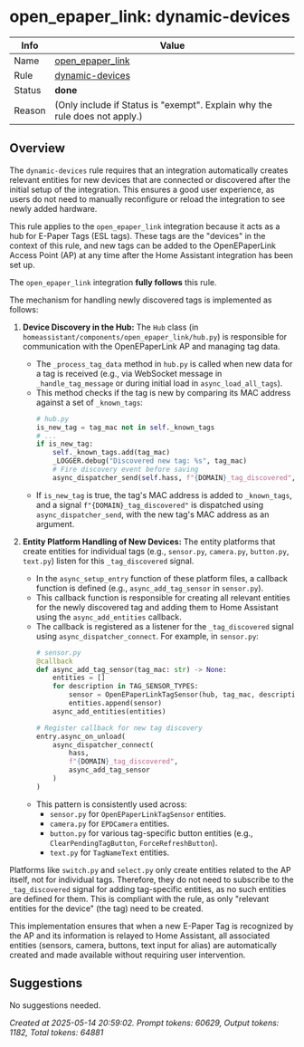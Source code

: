 # open_epaper_link: dynamic-devices

| Info   | Value                                                                    |
|--------|--------------------------------------------------------------------------|
| Name   | [open_epaper_link](https://www.home-assistant.io/integrations/open_epaper_link/) |
| Rule   | [dynamic-devices](https://developers.home-assistant.io/docs/core/integration-quality-scale/rules/dynamic-devices)                                                     |
| Status | **done**                                                                 |
| Reason | (Only include if Status is "exempt". Explain why the rule does not apply.) |

## Overview

The `dynamic-devices` rule requires that an integration automatically creates relevant entities for new devices that are connected or discovered after the initial setup of the integration. This ensures a good user experience, as users do not need to manually reconfigure or reload the integration to see newly added hardware.

This rule applies to the `open_epaper_link` integration because it acts as a hub for E-Paper Tags (ESL tags). These tags are the "devices" in the context of this rule, and new tags can be added to the OpenEPaperLink Access Point (AP) at any time after the Home Assistant integration has been set up.

The `open_epaper_link` integration **fully follows** this rule.

The mechanism for handling newly discovered tags is implemented as follows:

1.  **Device Discovery in the Hub:**
    The `Hub` class (in `homeassistant/components/open_epaper_link/hub.py`) is responsible for communication with the OpenEPaperLink AP and managing tag data.
    *   The `_process_tag_data` method in `hub.py` is called when new data for a tag is received (e.g., via WebSocket message in `_handle_tag_message` or during initial load in `async_load_all_tags`).
    *   This method checks if the tag is new by comparing its MAC address against a set of `_known_tags`:
        ```python
        # hub.py
        is_new_tag = tag_mac not in self._known_tags
        # ...
        if is_new_tag:
            self._known_tags.add(tag_mac)
            _LOGGER.debug("Discovered new tag: %s", tag_mac)
            # Fire discovery event before saving
            async_dispatcher_send(self.hass, f"{DOMAIN}_tag_discovered", tag_mac)
        ```
    *   If `is_new_tag` is true, the tag's MAC address is added to `_known_tags`, and a signal `f"{DOMAIN}_tag_discovered"` is dispatched using `async_dispatcher_send`, with the new tag's MAC address as an argument.

2.  **Entity Platform Handling of New Devices:**
    The entity platforms that create entities for individual tags (e.g., `sensor.py`, `camera.py`, `button.py`, `text.py`) listen for this `_tag_discovered` signal.
    *   In the `async_setup_entry` function of these platform files, a callback function is defined (e.g., `async_add_tag_sensor` in `sensor.py`).
    *   This callback function is responsible for creating all relevant entities for the newly discovered tag and adding them to Home Assistant using the `async_add_entities` callback.
    *   The callback is registered as a listener for the `_tag_discovered` signal using `async_dispatcher_connect`. For example, in `sensor.py`:
        ```python
        # sensor.py
        @callback
        def async_add_tag_sensor(tag_mac: str) -> None:
            entities = []
            for description in TAG_SENSOR_TYPES:
                sensor = OpenEPaperLinkTagSensor(hub, tag_mac, description)
                entities.append(sensor)
            async_add_entities(entities)

        # Register callback for new tag discovery
        entry.async_on_unload(
            async_dispatcher_connect(
                hass,
                f"{DOMAIN}_tag_discovered",
                async_add_tag_sensor
            )
        )
        ```
    *   This pattern is consistently used across:
        *   `sensor.py` for `OpenEPaperLinkTagSensor` entities.
        *   `camera.py` for `EPDCamera` entities.
        *   `button.py` for various tag-specific button entities (e.g., `ClearPendingTagButton`, `ForceRefreshButton`).
        *   `text.py` for `TagNameText` entities.

Platforms like `switch.py` and `select.py` only create entities related to the AP itself, not for individual tags. Therefore, they do not need to subscribe to the `_tag_discovered` signal for adding tag-specific entities, as no such entities are defined for them. This is compliant with the rule, as only "relevant entities for the device" (the tag) need to be created.

This implementation ensures that when a new E-Paper Tag is recognized by the AP and its information is relayed to Home Assistant, all associated entities (sensors, camera, buttons, text input for alias) are automatically created and made available without requiring user intervention.

## Suggestions

No suggestions needed.

_Created at 2025-05-14 20:59:02. Prompt tokens: 60629, Output tokens: 1182, Total tokens: 64881_
